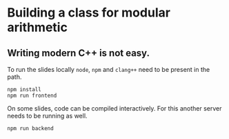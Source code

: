 # Building a class for modular arithmetic
## Writing modern C++ is not easy.

To run the slides locally `node`, `npm` and `clang++` need to be present in the path.

```
npm install
npm run frontend
```

On some slides, code can be compiled interactively. For this another server needs to be running as well.
```
npm run backend
```
